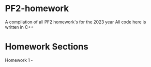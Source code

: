 # PF2-homework
A compilation of all PF2 homework's for the 2023 year
All code here is written in C++
# Homework Sections 
Homework 1 -
